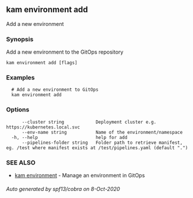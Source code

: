 ## kam environment add

Add a new environment

### Synopsis

Add a new environment to the GitOps repository

```
kam environment add [flags]
```

### Examples

```
  # Add a new environment to GitOps
  kam environment add
```

### Options

```
      --cluster string            Deployment cluster e.g. https://kubernetes.local.svc
      --env-name string           Name of the environment/namespace
  -h, --help                      help for add
      --pipelines-folder string   Folder path to retrieve manifest, eg. /test where manifest exists at /test/pipelines.yaml (default ".")
```

### SEE ALSO

* [kam environment](kam_environment.md)	 - Manage an environment in GitOps

###### Auto generated by spf13/cobra on 8-Oct-2020
